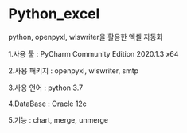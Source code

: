 # Python_excel
python, openpyxl, wlswriter을 활용한 엑셀 자동화

1.사용 툴 : PyCharm Community Edition 2020.1.3 x64

2.사용 패키지 : openpyxl, wlswriter, smtp
	 
3.사용 언어 : python 3.7

4.DataBase : Oracle 12c

5.기능 : chart, merge, unmerge
